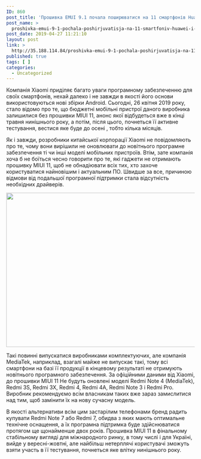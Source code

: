 ```yaml
---
ID: 860
post_title: 'Прошивка EMUI 9.1 почала поширюватися на 11 смартфонів Huawei і Honor &#8212; Технофан'
post_name: >
  proshivka-emui-9-1-pochala-poshirjuvatisja-na-11-smartfoniv-huawei-i-honor-tehnofan
post_date: 2019-04-27 11:21:10
layout: post
link: >
  http://35.188.114.84/proshivka-emui-9-1-pochala-poshirjuvatisja-na-11-smartfoniv-huawei-i-honor-tehnofan/
published: true
tags: [ ]
categories:
  - Uncategorized
---
```

 <p>Компанія Xiaomi приділяє багато уваги програмному забезпеченню для своїх смартфонів, нехай далеко і не завжди в якості його основи використовуються нові збірки Android. Сьогодні, 26 квітня 2019 року, стало відомо про те, що бюджетні мобільні пристрої даного виробника залишилися без прошивки MIUI 11, анонс якої відбудеться вже в кінці травня нинішнього року, а потім, після цього, почнеться її активне тестування, вестися яке буде до осені , тобто кілька місяців.</p>
<p>Як і завжди, розробники китайської корпорації Xiaomi не повідомляють про те, чому вони вирішили не оновлювати до новітнього програмне забезпечення ті чи інші моделі мобільних пристроїв. Втім, зате компанія хоча б не боїться чесно говорити про те, які гаджети не отримають прошивку MIUI 11, щоб не обнадіювати всіх тих, хто захоче користуватися найновішим і актуальним ПО. Швидше за все, причиною відмови від подальшої програмної підтримки стала відсутність необхідних драйверів.</p>
<p><img class="aligncenter size-full wp-image-14874" src="https://tehnofan.com.ua/wp-content/uploads/2019/04/Screenshot_47-1.jpg" alt width="666" height="412" srcset="https://tehnofan.com.ua/wp-content/uploads/2019/04/Screenshot_47-1.jpg 666w, https://tehnofan.com.ua/wp-content/uploads/2019/04/Screenshot_47-1-300x186.jpg 300w" sizes="(max-width: 666px) 100vw, 666px"></p>
<!-- WP QUADS Content Ad Plugin v. 1.8.5 --> <p>Такі повинні випускатися виробниками комплектуючих, але компанія MediaTek, наприклад, взагалі майже не випускає такі, тому всі смартфони на базі її продукції в кінцевому результаті не отримують новітнього програмного забезпечення. За офіційними даними від Xiaomi, до прошивки MIUI 11 Не будуть оновлені моделі Redmi Note 4 (MediaTek), Redmi 3S, Redmi 3X, Redmi 4, Redmi 4A, Redmi Note 3 і Redmi Pro. Виробник рекомендуємо всім власникам таких вже зараз замислитися над тим, щоб замінити їх на нову сучасну модель.</p>
<p>В якості альтернативи всім цим застарілим телефонами бренд радить купувати Redmi Note 7 або Redmi 7, обидва з яких мають оптимальне технічне оснащення, а їх програмна підтримка буде здійснюватися протягом ще щонайменше двох років. Прошивка MIUI 11 в фінальному стабільному вигляді для міжнародного ринку, в тому числі і для Україні, вийде у вересні-жовтні, але найбільш нетерплячі користувачі зможуть взяти участь в її тестування, почнеться яке влітку нинішнього року.</p> 